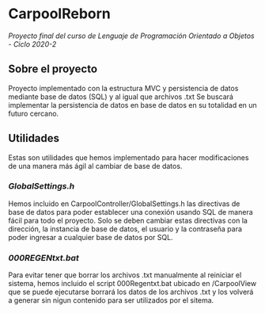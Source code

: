 # CarpoolReborn

*Proyecto final del curso de Lenguaje de Programación Orientado a Objetos - Ciclo 2020-2*

## Sobre el proyecto

Proyecto implementado con la estructura MVC y persistencia de datos mediante base de datos (SQL) y al igual que archivos .txt
Se buscará implementar la persistencia de datos en base de datos en su totalidad en un futuro cercano.

## Utilidades

Estas son utilidades que hemos implementado para hacer modificaciones de una manera más ágil al cambiar de base de datos.

### *GlobalSettings.h*

Hemos incluido en CarpoolController/GlobalSettings.h las directivas de base de datos para poder establecer una conexión usando SQL de manera fácil para todo el proyecto.
Solo se deben cambiar estas directivas con la dirección, la instancia de base de datos, el usuario y la contraseña para poder ingresar a cualquier base de datos por SQL.

### *000REGENtxt.bat*

Para evitar tener que borrar los archivos .txt manualmente al reiniciar el sistema, hemos incluido el script 000Regentxt.bat ubicado en /CarpoolView que se puede ejecutarse borrará los datos de los archivos .txt y los volverá a generar sin nigun contenido para ser utilizados por el sitema.
